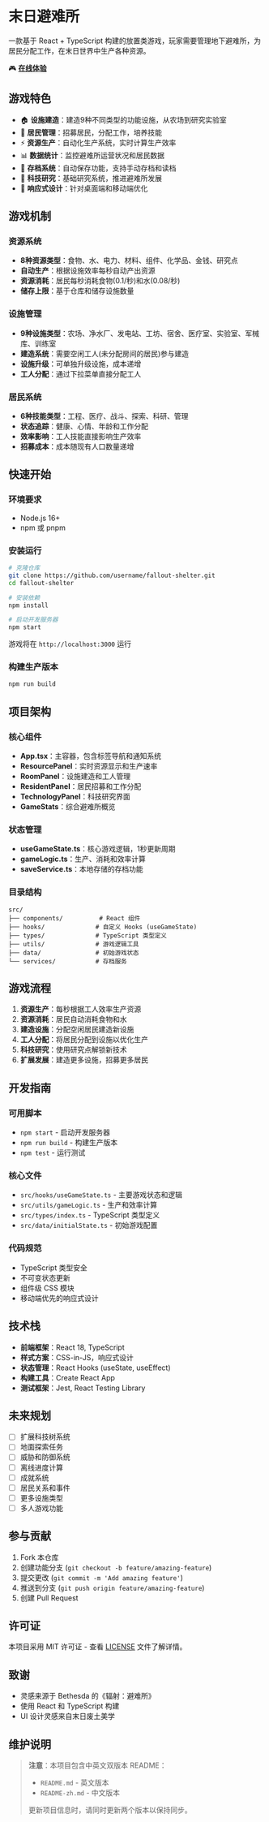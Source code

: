 # 末日避难所

一款基于 React + TypeScript 构建的放置类游戏，玩家需要管理地下避难所，为居民分配工作，在末日世界中生产各种资源。

🎮 **[在线体验](https://emeiziying.github.io/fallout-shelter/)**

## 游戏特色

- 🏠 **设施建造**：建造9种不同类型的功能设施，从农场到研究实验室
- 👥 **居民管理**：招募居民，分配工作，培养技能
- ⚡ **资源生产**：自动化生产系统，实时计算生产效率
- 📊 **数据统计**：监控避难所运营状况和居民数据
- 💾 **存档系统**：自动保存功能，支持手动存档和读档
- 🔬 **科技研究**：基础研究系统，推进避难所发展
- 📱 **响应式设计**：针对桌面端和移动端优化

## 游戏机制

### 资源系统

- **8种资源类型**：食物、水、电力、材料、组件、化学品、金钱、研究点
- **自动生产**：根据设施效率每秒自动产出资源
- **资源消耗**：居民每秒消耗食物(0.1/秒)和水(0.08/秒)
- **储存上限**：基于仓库和储存设施数量

### 设施管理

- **9种设施类型**：农场、净水厂、发电站、工坊、宿舍、医疗室、实验室、军械库、训练室
- **建造系统**：需要空闲工人(未分配房间的居民)参与建造
- **设施升级**：可单独升级设施，成本递增
- **工人分配**：通过下拉菜单直接分配工人

### 居民系统

- **6种技能类型**：工程、医疗、战斗、探索、科研、管理
- **状态追踪**：健康、心情、年龄和工作分配
- **效率影响**：工人技能直接影响生产效率
- **招募成本**：成本随现有人口数量递增

## 快速开始

### 环境要求

- Node.js 16+
- npm 或 pnpm

### 安装运行

```bash
# 克隆仓库
git clone https://github.com/username/fallout-shelter.git
cd fallout-shelter

# 安装依赖
npm install

# 启动开发服务器
npm start
```

游戏将在 `http://localhost:3000` 运行

### 构建生产版本

```bash
npm run build
```

## 项目架构

### 核心组件

- **App.tsx**：主容器，包含标签导航和通知系统
- **ResourcePanel**：实时资源显示和生产速率
- **RoomPanel**：设施建造和工人管理
- **ResidentPanel**：居民招募和工作分配
- **TechnologyPanel**：科技研究界面
- **GameStats**：综合避难所概览

### 状态管理

- **useGameState.ts**：核心游戏逻辑，1秒更新周期
- **gameLogic.ts**：生产、消耗和效率计算
- **saveService.ts**：本地存储的存档功能

### 目录结构

```
src/
├── components/          # React 组件
├── hooks/              # 自定义 Hooks (useGameState)
├── types/              # TypeScript 类型定义
├── utils/              # 游戏逻辑工具
├── data/               # 初始游戏状态
└── services/           # 存档服务
```

## 游戏流程

1. **资源生产**：每秒根据工人效率生产资源
2. **资源消耗**：居民自动消耗食物和水
3. **建造设施**：分配空闲居民建造新设施
4. **工人分配**：将居民分配到设施以优化生产
5. **科技研究**：使用研究点解锁新技术
6. **扩展发展**：建造更多设施，招募更多居民

## 开发指南

### 可用脚本

- `npm start` - 启动开发服务器
- `npm run build` - 构建生产版本
- `npm test` - 运行测试

### 核心文件

- `src/hooks/useGameState.ts` - 主要游戏状态和逻辑
- `src/utils/gameLogic.ts` - 生产和效率计算
- `src/types/index.ts` - TypeScript 类型定义
- `src/data/initialState.ts` - 初始游戏配置

### 代码规范

- TypeScript 类型安全
- 不可变状态更新
- 组件级 CSS 模块
- 移动端优先的响应式设计

## 技术栈

- **前端框架**：React 18, TypeScript
- **样式方案**：CSS-in-JS，响应式设计
- **状态管理**：React Hooks (useState, useEffect)
- **构建工具**：Create React App
- **测试框架**：Jest, React Testing Library

## 未来规划

- [ ] 扩展科技树系统
- [ ] 地面探索任务
- [ ] 威胁和防御系统
- [ ] 离线进度计算
- [ ] 成就系统
- [ ] 居民关系和事件
- [ ] 更多设施类型
- [ ] 多人游戏功能

## 参与贡献

1. Fork 本仓库
2. 创建功能分支 (`git checkout -b feature/amazing-feature`)
3. 提交更改 (`git commit -m 'Add amazing feature'`)
4. 推送到分支 (`git push origin feature/amazing-feature`)
5. 创建 Pull Request

## 许可证

本项目采用 MIT 许可证 - 查看 [LICENSE](LICENSE) 文件了解详情。

## 致谢

- 灵感来源于 Bethesda 的《辐射：避难所》
- 使用 React 和 TypeScript 构建
- UI 设计灵感来自末日废土美学

## 维护说明

> **注意**：本项目包含中英文双版本 README：
> - `README.md` - 英文版本
> - `README-zh.md` - 中文版本
> 
> 更新项目信息时，请同时更新两个版本以保持同步。